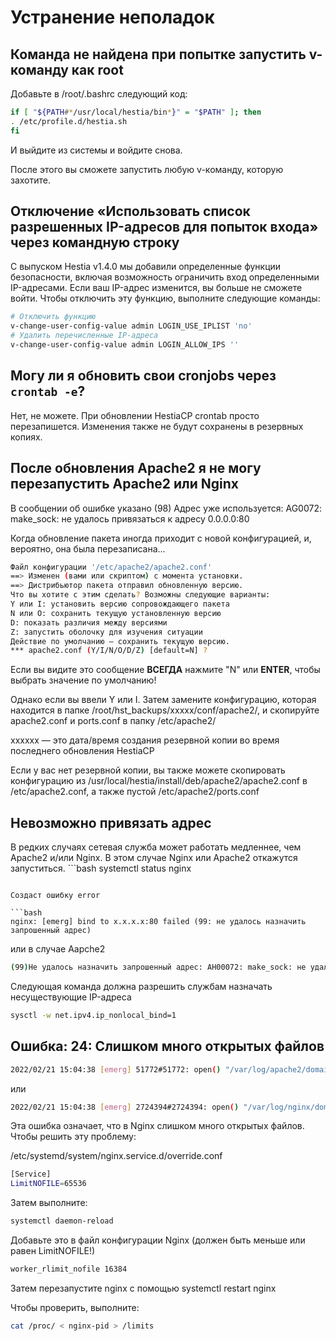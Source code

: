 # Устранение неполадок

## Команда не найдена при попытке запустить v-команду как root

Добавьте в /root/.bashrc следующий код:

```bash
if [ "${PATH#*/usr/local/hestia/bin*}" = "$PATH" ]; then
. /etc/profile.d/hestia.sh
fi
```

И выйдите из системы и войдите снова.

После этого вы сможете запустить любую v-команду, которую захотите.

## Отключение «Использовать список разрешенных IP-адресов для попыток входа» через командную строку

С выпуском Hestia v1.4.0 мы добавили определенные функции безопасности, включая возможность ограничить вход определенными IP-адресами. Если ваш IP-адрес изменится, вы больше не сможете войти. Чтобы отключить эту функцию, выполните следующие команды:

```bash
# Отключить функцию
v-change-user-config-value admin LOGIN_USE_IPLIST 'no'
# Удалить перечисленные IP-адреса
v-change-user-config-value admin LOGIN_ALLOW_IPS ''
```

## Могу ли я обновить свои cronjobs через `crontab -e`?

Нет, не можете. При обновлении HestiaCP crontab просто перезапишется. Изменения также не будут сохранены в резервных копиях.

## После обновления Apache2 я не могу перезапустить Apache2 или Nginx

В сообщении об ошибке указано (98) Адрес уже используется: AG0072: make_sock: не удалось привязаться к адресу 0.0.0.0:80

Когда обновление пакета иногда приходит с новой конфигурацией, и, вероятно, она была перезаписана...

```bash
Файл конфигурации '/etc/apache2/apache2.conf'
==> Изменен (вами или скриптом) с момента установки.
==> Дистрибьютор пакета отправил обновленную версию.
Что вы хотите с этим сделать? Возможны следующие варианты:
Y или I: установить версию сопровождающего пакета
N или O: сохранить текущую установленную версию
D: показать различия между версиями
Z: запустить оболочку для изучения ситуации
Действие по умолчанию — сохранить текущую версию.
*** apache2.conf (Y/I/N/O/D/Z) [default=N] ?
```

Если вы видите это сообщение **ВСЕГДА** нажмите "N" или **ENTER**, чтобы выбрать значение по умолчанию!

Однако если вы ввели Y или I. Затем замените конфигурацию, которая находится в папке /root/hst_backups/xxxxx/conf/apache2/, и скопируйте apache2.conf и ports.conf в папку /etc/apache2/

xxxxxx — это дата/время создания резервной копии во время последнего обновления HestiaCP

Если у вас нет резервной копии, вы также можете скопировать конфигурацию из /usr/local/hestia/install/deb/apache2/apache2.conf в /etc/apache2.conf, а также пустой /etc/apache2/ports.conf

## Невозможно привязать адрес

В редких случаях сетевая служба может работать медленнее, чем Apache2 и/или Nginx. В этом случае Nginx или Apache2 откажутся запуститься. ```bash
systemctl status nginx
```

Создаст ошибку error

```bash
nginx: [emerg] bind to x.x.x.x:80 failed (99: не удалось назначить запрошенный адрес)
```

или в случае Aapche2

```bash
(99)Не удалось назначить запрошенный адрес: AH00072: make_sock: не удалось привязаться к адресу x.x.x.x:8443
```

Следующая команда должна разрешить службам назначать несуществующие IP-адреса

```bash
sysctl -w net.ipv4.ip_nonlocal_bind=1
```

## Ошибка: 24: Слишком много открытых файлов

```bash
2022/02/21 15:04:38 [emerg] 51772#51772: open() "/var/log/apache2/domains/<redactedforprivacy>.error.log" не удалось (24: слишком много открытых файлов)
```

или

```bash
2022/02/21 15:04:38 [emerg] 2724394#2724394: open() "/var/log/nginx/domains/xxx.error.log" не удалось (24: слишком много открытых файлов)
```

Эта ошибка означает, что в Nginx слишком много открытых файлов. Чтобы решить эту проблему:

/etc/systemd/system/nginx.service.d/override.conf

```bash
[Service]
LimitNOFILE=65536
```

Затем выполните:

```bash
systemctl daemon-reload
```

Добавьте это в файл конфигурации Nginx (должен быть меньше или равен LimitNOFILE!)

```bash
worker_rlimit_nofile 16384
```

Затем перезапустите nginx с помощью systemctl restart nginx

Чтобы проверить, выполните:

```bash
cat /proc/ < nginx-pid > /limits
```